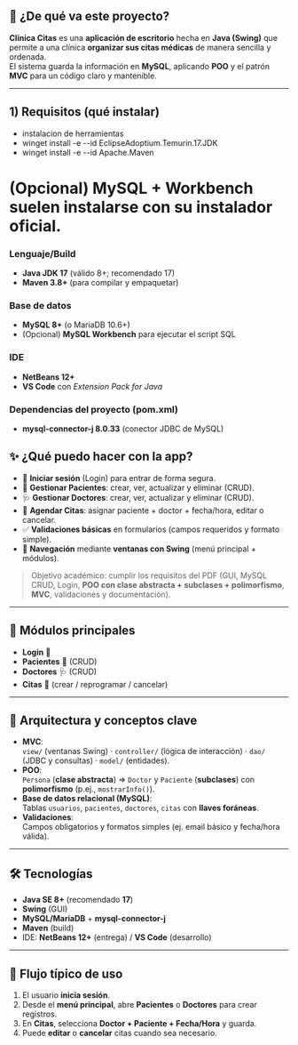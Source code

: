 ## 🏥 ¿De qué va este proyecto?

**Clínica Citas** es una **aplicación de escritorio** hecha en **Java (Swing)** que permite a una clínica **organizar sus citas médicas** de manera sencilla y ordenada.  
El sistema guarda la información en **MySQL**, aplicando **POO** y el patrón **MVC** para un código claro y mantenible.

---
## 1) Requisitos (qué instalar)
-  instalacion de herramientas
-  winget install -e --id EclipseAdoptium.Temurin.17.JDK
-  winget install -e --id Apache.Maven
# (Opcional) MySQL + Workbench suelen instalarse con su instalador oficial.

### Lenguaje/Build
- **Java JDK 17** (válido 8+; recomendado 17)
- **Maven 3.8+** (para compilar y empaquetar)

### Base de datos
- **MySQL 8+** (o MariaDB 10.6+)
- (Opcional) **MySQL Workbench** para ejecutar el script SQL

### IDE
- **NetBeans 12+**
- **VS Code** con *Extension Pack for Java*

### Dependencias del proyecto (pom.xml)
- **mysql-connector-j 8.0.33** (conector JDBC de MySQL)


## ✨ ¿Qué puedo hacer con la app?

- 🔐 **Iniciar sesión** (Login) para entrar de forma segura.
- 👤 **Gestionar Pacientes**: crear, ver, actualizar y eliminar (CRUD).
- 🩺 **Gestionar Doctores**: crear, ver, actualizar y eliminar (CRUD).
- 📅 **Agendar Citas**: asignar paciente + doctor + fecha/hora, editar o cancelar.
- ✅ **Validaciones básicas** en formularios (campos requeridos y formato simple).
- 🧭 **Navegación** mediante **ventanas con Swing** (menú principal + módulos).

> Objetivo académico: cumplir los requisitos del PDF (GUI, MySQL CRUD, Login, **POO con clase abstracta + subclases + polimorfismo**, **MVC**, validaciones y documentación).

---

## 🧩 Módulos principales

- **Login** 🔐  
- **Pacientes** 👤 (CRUD)
- **Doctores** 🩺 (CRUD)
- **Citas** 📅 (crear / reprogramar / cancelar)

---

## 🧠 Arquitectura y conceptos clave

- **MVC**:  
  `view/` (ventanas Swing) · `controller/` (lógica de interacción) · `dao/` (JDBC y consultas) · `model/` (entidades).
- **POO**:  
  `Persona` (**clase abstracta**) ⇒ `Doctor` y `Paciente` (**subclases**) con **polimorfismo** (p.ej., `mostrarInfo()`).
- **Base de datos relacional (MySQL)**:  
  Tablas `usuarios`, `pacientes`, `doctores`, `citas` con **llaves foráneas**.
- **Validaciones**:  
  Campos obligatorios y formatos simples (ej. email básico y fecha/hora válida).

---

## 🛠️ Tecnologías

- **Java SE 8+** (recomendado **17**)
- **Swing** (GUI)
- **MySQL/MariaDB** + **mysql-connector-j**
- **Maven** (build)
- IDE: **NetBeans 12+** (entrega) / **VS Code** (desarrollo)

---

## 🚀 Flujo típico de uso

1. El usuario **inicia sesión**.
2. Desde el **menú principal**, abre **Pacientes** o **Doctores** para crear registros.
3. En **Citas**, selecciona **Doctor + Paciente + Fecha/Hora** y guarda.
4. Puede **editar** o **cancelar** citas cuando sea necesario.





